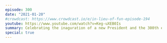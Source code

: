 ```yaml
---
episode: 300
date: "2021-01-20"
#crowdcast: https://www.crowdcast.io/e/in-lieu-of-fun-episode-194
youtube: https://www.youtube.com/watch?v=Keg-uXEB0Is
summary: Celebrating the inaguration of a new President and the 300th episode of ILoF
special: true
---
```

